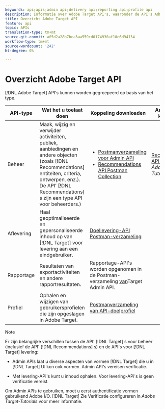 ```yaml
---
keywords: api;apis;admin api;delivery api;reporting api;profile api
description: Informatie over Adobe Target API's, waaronder de API's Admin, Delivery, Reporting en Profile.
title: Overzicht Adobe Target API
feature: api
topic: APIs
translation-type: tm+mt
source-git-commit: a05d2a28b7bea3aa559cd0174930af10c6d94134
workflow-type: tm+mt
source-wordcount: '242'
ht-degree: 0%

---
```



# Overzicht Adobe Target API

[!DNL Adobe Target] API&#39;s kunnen worden gegroepeerd op basis van het type.

| API-type | Wat het u toelaat doen | Koppeling downloaden | Andere nuttige koppelingen |
| --- | --- | --- |--- |
| Beheer | Maak, wijzig en verwijder activiteiten, publiek, aanbiedingen en andere objecten (zoals [!DNL Recommendations] entiteiten, criteria, ontwerpen, enz.). De API&#39; [!DNL Recommendations] s zijn een type API voor beheerders.) | <UL><li>[Postmanverzameling voor Admin API](https://developers.adobetarget.com/api/#admin-postman-collection)</li><li>[Recommendations API Postman Collection](https://developers.adobetarget.com/api/recommendations/#section/Postman)</li></ul> | [Recommendations API&#39;s](https://experienceleague.adobe.com/docs/target-learn/recommendations-api-tutorial/recs-api-overview.html) gebruiken in *Adobe Target-Tutorials* |
| Aflevering | Haal geoptimaliseerde en gepersonaliseerde inhoud op van [!DNL Target] voor levering aan een eindgebruiker. | [Doellevering-API Postman-verzameling](https://developers.adobetarget.com/api/delivery-api/#section/Getting-Started/Postman-Collection) |  |
| Rapportage | Resultaten van exportactiviteiten en andere rapportresultaten. | Rapportage-API&#39;s worden opgenomen in de Postman-verzameling [van](https://developers.adobetarget.com/api/#admin-postman-collection)Target Admin API. |  |
| Profiel | Ophalen en wijzigen van gebruikersprofielen die zijn opgeslagen in Adobe Target. | [Postmanverzameling van API-doelprofiel](https://developers.adobetarget.com/api/#profiles) |  |

>[!NOTE]
>
>Er zijn belangrijke verschillen tussen de API&#39; [!DNL Target] s voor beheer (inclusief de API&#39; [!DNL Recommendations] s) en de API&#39;s voor [!DNL Target] levering:
>
>* Admin APIs laat u diverse aspecten van vormen [!DNL Target] die u in [!DNL Target] UI kon ook vormen. Admin API&#39;s vereisen verificatie.
   >
   >
* Met levering-API&#39;s kunt u inhoud ophalen. Voor levering-API&#39;s is geen verificatie vereist.
>
>
Om Admin APIs te gebruiken, moet u eerst authentificatie vormen gebruikend Adobe I/O. [!DNL Target] Zie Verificatie [](https://experienceleague.adobe.com/docs/target-learn/tutorials/apis/configure-io-target-integration.html) configureren in *Adobe Target-Tutorials* voor meer informatie.
